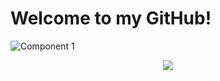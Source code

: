 # Welcome to my GitHub!


![Component 1](https://github.com/user-attachments/assets/502da61a-4cd9-47c7-bdda-48066d9600d6)


<div align="center">
<img src="https://github-readme-stats.vercel.app/api?username=Swino4ka&show_icons=true&theme=radical"></img>
</div>
